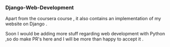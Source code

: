 
###  Django-Web-Development
Apart from the coursera course , it also contains an implementation of my website on Django .

Soon I would be adding more stuff regarding web development with Python ,so do make PR's here and I will be more than happy to accept it .
